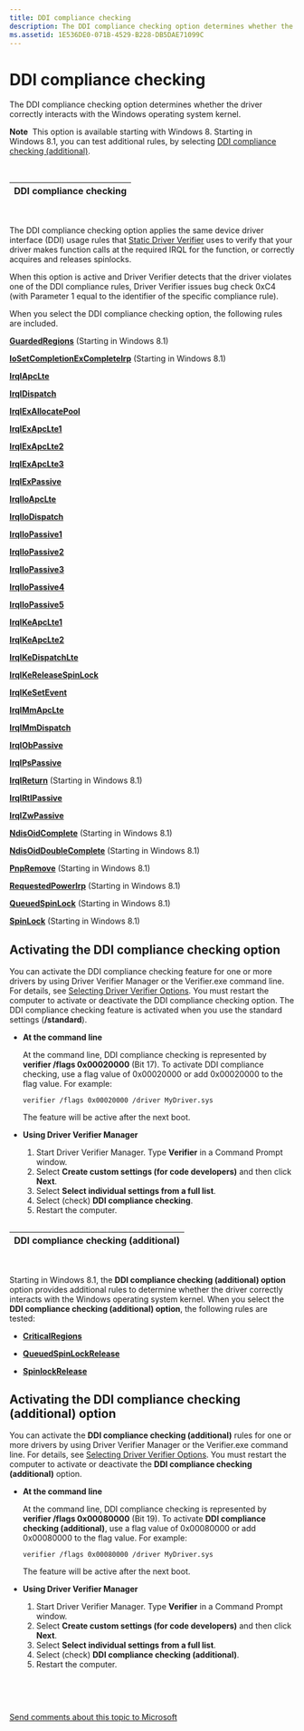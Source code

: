 ```yaml
---
title: DDI compliance checking
description: The DDI compliance checking option determines whether the driver correctly interacts with the Windows operating system kernel.
ms.assetid: 1E536DE0-071B-4529-B228-DB5DAE71099C
---
```


# DDI compliance checking


The DDI compliance checking option determines whether the driver correctly interacts with the Windows operating system kernel.

**Note**  This option is available starting with Windows 8. Starting in Windows 8.1, you can test additional rules, by selecting [DDI compliance checking (additional)](#ddi-compliance-checking-additional).

 

| DDI compliance checking |
|-------------------------|

 

The DDI compliance checking option applies the same device driver interface (DDI) usage rules that [Static Driver Verifier](static-driver-verifier.md) uses to verify that your driver makes function calls at the required IRQL for the function, or correctly acquires and releases spinlocks.

When this option is active and Driver Verifier detects that the driver violates one of the DDI compliance rules, Driver Verifier issues bug check 0xC4 (with Parameter 1 equal to the identifier of the specific compliance rule).

When you select the DDI compliance checking option, the following rules are included.

[**GuardedRegions**](https://msdn.microsoft.com/library/windows/hardware/hh975150) (Starting in Windows 8.1)

[**IoSetCompletionExCompleteIrp**](https://msdn.microsoft.com/library/windows/hardware/hh975178) (Starting in Windows 8.1)

[**IrqlApcLte**](https://msdn.microsoft.com/library/windows/hardware/ff547740)

[**IrqlDispatch**](https://msdn.microsoft.com/library/windows/hardware/ff547743)

[**IrqlExAllocatePool**](https://msdn.microsoft.com/library/windows/hardware/ff547747)

[**IrqlExApcLte1**](https://msdn.microsoft.com/library/windows/hardware/ff547748)

[**IrqlExApcLte2**](https://msdn.microsoft.com/library/windows/hardware/ff547751)

[**IrqlExApcLte3**](https://msdn.microsoft.com/library/windows/hardware/ff547753)

[**IrqlExPassive**](https://msdn.microsoft.com/library/windows/hardware/ff547756)

[**IrqlIoApcLte**](https://msdn.microsoft.com/library/windows/hardware/ff547759)

[**IrqlIoDispatch**](https://msdn.microsoft.com/library/windows/hardware/jj157234)

[**IrqlIoPassive1**](https://msdn.microsoft.com/library/windows/hardware/ff547763)

[**IrqlIoPassive2**](https://msdn.microsoft.com/library/windows/hardware/ff547766)

[**IrqlIoPassive3**](https://msdn.microsoft.com/library/windows/hardware/ff547780)

[**IrqlIoPassive4**](https://msdn.microsoft.com/library/windows/hardware/ff547787)

[**IrqlIoPassive5**](https://msdn.microsoft.com/library/windows/hardware/ff547796)

[**IrqlKeApcLte1**](https://msdn.microsoft.com/library/windows/hardware/ff547803)

[**IrqlKeApcLte2**](https://msdn.microsoft.com/library/windows/hardware/ff547806)

[**IrqlKeDispatchLte**](https://msdn.microsoft.com/library/windows/hardware/ff547812)

[**IrqlKeReleaseSpinLock**](https://msdn.microsoft.com/library/windows/hardware/ff547830)

[**IrqlKeSetEvent**](https://msdn.microsoft.com/library/windows/hardware/ff547835)

[**IrqlMmApcLte**](https://msdn.microsoft.com/library/windows/hardware/ff547855)

[**IrqlMmDispatch**](https://msdn.microsoft.com/library/windows/hardware/hh975186)

[**IrqlObPassive**](https://msdn.microsoft.com/library/windows/hardware/ff547873)

[**IrqlPsPassive**](https://msdn.microsoft.com/library/windows/hardware/ff547882)

[**IrqlReturn**](https://msdn.microsoft.com/library/windows/hardware/ff547886) (Starting in Windows 8.1)

[**IrqlRtlPassive**](https://msdn.microsoft.com/library/windows/hardware/ff547893)

[**IrqlZwPassive**](https://msdn.microsoft.com/library/windows/hardware/ff547897)

[**NdisOidComplete**](https://msdn.microsoft.com/library/windows/hardware/dn305115) (Starting in Windows 8.1)

[**NdisOidDoubleComplete**](https://msdn.microsoft.com/library/windows/hardware/dn305116) (Starting in Windows 8.1)

[**PnpRemove**](https://msdn.microsoft.com/library/windows/hardware/dn322052) (Starting in Windows 8.1)

[**RequestedPowerIrp**](https://msdn.microsoft.com/library/windows/hardware/ff551613) (Starting in Windows 8.1)

[**QueuedSpinLock**](https://msdn.microsoft.com/library/windows/hardware/ff551494) (Starting in Windows 8.1)

[**SpinLock**](https://msdn.microsoft.com/library/windows/hardware/ff551861) (Starting in Windows 8.1)

## <span id="Activating_the_DDI_compliance_checking_option"></span><span id="activating_the_ddi_compliance_checking_option"></span><span id="ACTIVATING_THE_DDI_COMPLIANCE_CHECKING_OPTION"></span>Activating the DDI compliance checking option


You can activate the DDI compliance checking feature for one or more drivers by using Driver Verifier Manager or the Verifier.exe command line. For details, see [Selecting Driver Verifier Options](selecting-driver-verifier-options.md). You must restart the computer to activate or deactivate the DDI compliance checking option. The DDI compliance checking feature is activated when you use the standard settings (**/standard**).

-   **At the command line**

    At the command line, DDI compliance checking is represented by **verifier /flags 0x00020000** (Bit 17). To activate DDI compliance checking, use a flag value of 0x00020000 or add 0x00020000 to the flag value. For example:

    ``` syntax
    verifier /flags 0x00020000 /driver MyDriver.sys
    ```

    The feature will be active after the next boot.

-   **Using Driver Verifier Manager**

    1.  Start Driver Verifier Manager. Type **Verifier** in a Command Prompt window.
    2.  Select **Create custom settings (for code developers)** and then click **Next**.
    3.  Select **Select individual settings from a full list**.
    4.  Select (check) **DDI compliance checking**.
    5.  Restart the computer.

## <span id="DDI_compliance_checking_additional"></span><span id="ddi_compliance_checking_additional"></span><span id="DDI_COMPLIANCE_CHECKING_ADDITIONAL"></span>


| DDI compliance checking (additional) |
|--------------------------------------|

 

Starting in Windows 8.1, the **DDI compliance checking (additional) option** option provides additional rules to determine whether the driver correctly interacts with the Windows operating system kernel. When you select the **DDI compliance checking (additional) option**, the following rules are tested:

-   [**CriticalRegions**](https://msdn.microsoft.com/library/windows/hardware/ff543603)

-   [**QueuedSpinLockRelease**](https://msdn.microsoft.com/library/windows/hardware/ff551496)

-   [**SpinlockRelease**](https://msdn.microsoft.com/library/windows/hardware/ff552780)

## <span id="Activating_the_DDI_compliance_checking__additional__option"></span><span id="activating_the_ddi_compliance_checking__additional__option"></span><span id="ACTIVATING_THE_DDI_COMPLIANCE_CHECKING__ADDITIONAL__OPTION"></span>Activating the DDI compliance checking (additional) option


You can activate the **DDI compliance checking (additional)** rules for one or more drivers by using Driver Verifier Manager or the Verifier.exe command line. For details, see [Selecting Driver Verifier Options](selecting-driver-verifier-options.md). You must restart the computer to activate or deactivate the **DDI compliance checking (additional)** option.

-   **At the command line**

    At the command line, DDI compliance checking is represented by **verifier /flags 0x00080000** (Bit 19). To activate **DDI compliance checking (additional)**, use a flag value of 0x00080000 or add 0x00080000 to the flag value. For example:

    ``` syntax
    verifier /flags 0x00080000 /driver MyDriver.sys
    ```

    The feature will be active after the next boot.

-   **Using Driver Verifier Manager**

    1.  Start Driver Verifier Manager. Type **Verifier** in a Command Prompt window.
    2.  Select **Create custom settings (for code developers)** and then click **Next**.
    3.  Select **Select individual settings from a full list**.
    4.  Select (check) **DDI compliance checking (additional)**.
    5.  Restart the computer.

 

 

[Send comments about this topic to Microsoft](mailto:wsddocfb@microsoft.com?subject=Documentation%20feedback%20[devtest\devtest]:%20DDI%20compliance%20checking%20%20RELEASE:%20%2811/17/2016%29&body=%0A%0APRIVACY%20STATEMENT%0A%0AWe%20use%20your%20feedback%20to%20improve%20the%20documentation.%20We%20don't%20use%20your%20email%20address%20for%20any%20other%20purpose,%20and%20we'll%20remove%20your%20email%20address%20from%20our%20system%20after%20the%20issue%20that%20you're%20reporting%20is%20fixed.%20While%20we're%20working%20to%20fix%20this%20issue,%20we%20might%20send%20you%20an%20email%20message%20to%20ask%20for%20more%20info.%20Later,%20we%20might%20also%20send%20you%20an%20email%20message%20to%20let%20you%20know%20that%20we've%20addressed%20your%20feedback.%0A%0AFor%20more%20info%20about%20Microsoft's%20privacy%20policy,%20see%20http://privacy.microsoft.com/default.aspx. "Send comments about this topic to Microsoft")




